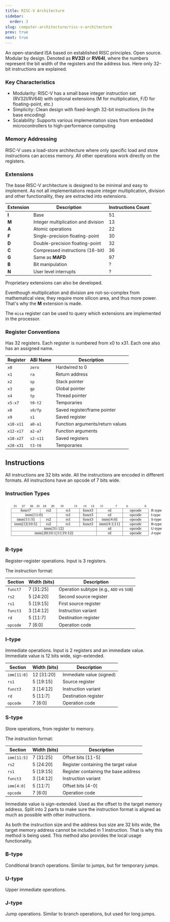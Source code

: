```yaml
---
title: RISC-V Architecture
sidebar:
  order: 3
slug: computer-architecture/risc-v-architecture
prev: true
next: true
---
```


An open-standard ISA based on established RISC principles. Open source. Modular by design. Denoted as <b>RV32I</b> or <b>RV64I</b>, where the numbers represent the bit width of the registers and the address bus. Here only 32-bit instructions are explained.

### Key Characteristics

- Modularity: RISC-V has a small base integer instruction set (RV32I/RV64I) with optional extensions (M for multiplication, F/D for floating-point, etc.)
- Simplicity: Clean design with fixed-length 32-bit instructions (in the base encoding)
- Scalability: Supports various implementation sizes from embedded microcontrollers to high-performance computing

### Memory Addressing

RISC-V uses a load-store architecture where only specific load and store instructions can access memory. All other operations work directly on the registers.

### Extensions

The base RISC-V architecture is designed to be minimal and easy to implement. As not all implementations require integer multiplication, division and other functionality, they are extracted into extensions.

| Extension | Description                         | Instructions Count |
| --------- | ----------------------------------- | ------------------ |
| <b>I</b>  | Base                                | 51                 |
| <b>M</b>  | Integer multiplication and division | 13                 |
| <b>A</b>  | Atomic operations                   | 22                 |
| <b>F</b>  | Single-precision floating-point     | 30                 |
| <b>D</b>  | Double-precision floating-point     | 32                 |
| <b>C</b>  | Compressed instructions (16-bit)    | 36                 |
| <b>G</b>  | Same as <b>MAFD</b>                 | 97                 |
| <b>B</b>  | Bit manipulation                    | ?                  |
| <b>N</b>  | User level interrupts               | ?                  |

Proprietary extensions can also be developed.

Eventhough multiplication and division are not-so-complex from mathematical view, they require more silicon area, and thus more power. That's why the <b>M</b> extension is made.

The `misa` register can be used to query which extensions are implemented in the processor.

### Register Conventions

Has 32 registers. Each register is numbered from x0 to x31. Each one also has an assigned name.

| Register  | ABI Name | Description                      |
| --------- | -------- | -------------------------------- |
| `x0`      | `zero`   | Hardwired to 0                   |
| `x1`      | `ra`     | Return address                   |
| `x2`      | `sp`     | Stack pointer                    |
| `x3`      | `gp`     | Global pointer                   |
| `x4`      | `tp`     | Thread pointer                   |
| `x5-x7`   | `t0-t2`  | Temporaries                      |
| `x8`      | `s0/fp`  | Saved register/frame pointer     |
| `x9`      | `s1`     | Saved register                   |
| `x10-x11` | `a0-a1`  | Function arguments/return values |
| `x12-x17` | `a2-a7`  | Function arguments               |
| `x18-x27` | `s2-s11` | Saved registers                  |
| `x28-x31` | `t3-t6`  | Temporaries                      |

## Instructions

All instructions are 32 bits wide. All the instructions are encoded in different formats. All instructions have an opcode of 7 bits wide.

### Instruction Types

![Instruction types](./images/risc-v-instruction-types.jpg)

### R-type

Register-register operations. Input is 3 registers.

The instruction format:

| Section  | Width (bits) | Description                              |
| -------- | ------------ | ---------------------------------------- |
| `funct7` | 7 [31:25]    | Operation subtype (e.g., `ADD` vs `SUB`) |
| `rs2`    | 5 [24:20]    | Second source register                   |
| `rs1`    | 5 [19:15]    | First source register                    |
| `funct3` | 3 [14:12]    | Instruction variant                      |
| `rd`     | 5 [11:7]     | Destination register                     |
| `opcode` | 7 [6:0]      | Operation code                           |

### I-type

Immediate operations. Input is 2 registers and an immediate value. Immediate value is 12 bits wide, sign-extended.

| Section     | Width (bits) | Description              |
| ----------- | ------------ | ------------------------ |
| `imm[11:0]` | 12 [31:20]   | Immediate value (signed) |
| `rs1`       | 5 [19:15]    | Source register          |
| `funct3`    | 3 [14:12]    | Instruction variant      |
| `rd`        | 5 [11:7]     | Destination register     |
| `opcode`    | 7 [6:0]      | Operation code           |

### S-type

Store operations, from register to memory.

The instruction format:

| Section     | Width (bits) | Description                          |
| ----------- | ------------ | ------------------------------------ |
| `imm[11:5]` | 7 [31:25]    | Offset bits [11-5]                   |
| `rs2`       | 5 [24:20]    | Register containing the target value |
| `rs1`       | 5 [19:15]    | Register containing the base address |
| `funct3`    | 3 [14:12]    | Instruction variant                  |
| `imm[4:0]`  | 5 [11:7]     | Offset bits [4-0]                    |
| `opcode`    | 7 [6:0]      | Operation code                       |

Immediate value is sign-extended. Used as the offset to the target memory address. Split into 2 parts to make sure the instruction format is aligned as much as possible with other instructions.

As both the instruction size and the address bus size are 32 bits wide, the target memory address cannot be included in 1 instruction. That is why this method is being used. This method also provides the local usage functionality.

### B-type

Conditional branch operations. Similar to jumps, but for temporary jumps.

### U-type

Upper immediate operations.

### J-type

Jump operations. Similar to branch operations, but used for long jumps.
